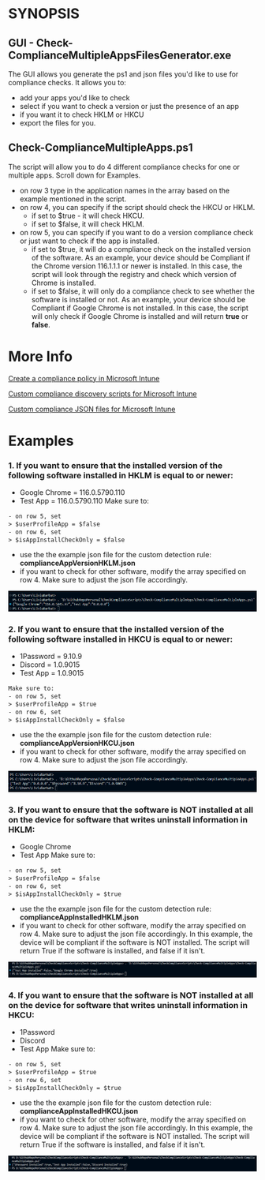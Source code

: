 # SYNOPSIS

## GUI - Check-ComplianceMultipleAppsFilesGenerator.exe

The GUI allows you generate the ps1 and json files you'd like to use for compliance checks. It allows you to:
- add your apps you'd like to check
- select if you want to check a version or just the presence of an app
- if you want it to check HKLM or HKCU
- export the files for you.

## Check-ComplianceMultipleApps.ps1
The script will allow you to do 4 different compliance checks for one or multiple apps. Scroll down for Examples.
- on row 3 type in the application names in the array based on the example mentioned in the script.
- on row 4, you can specify if the script should check the HKCU or HKLM. 
    - if set to $true - it will check HKCU. 
    - if set to $false, it will check HKLM.
- on row 5, you can specify if you want to do a version compliance check or just want to check if the app is installed.
    - if set to $true, it will do a compliance check on the installed version of the software. As an example, your device should be Compliant if the Chrome version 116.1.1.1 or newer is installed. In this case, the script will look through the registry and check which version of Chrome is installed. 
    - if set to $false, it will only do a compliance check to see whether the software is installed or not. As an example, your device should be Compliant if Google Chrome is not installed. In this case, the script will only check if Google Chrome is installed and will return **true** or **false**.

# More Info
[Create a compliance policy in Microsoft Intune](https://learn.microsoft.com/en-us/mem/intune/protect/create-compliance-policy)

[Custom compliance discovery scripts for Microsoft Intune](https://learn.microsoft.com/en-us/mem/intune/protect/compliance-custom-script)

[Custom compliance JSON files for Microsoft Intune](https://learn.microsoft.com/en-us/mem/intune/protect/compliance-custom-json)


# Examples
### 1. If you want to ensure that the installed **version** of the following software installed in **HKLM** is equal to or newer:

- Google Chrome  = 116.0.5790.110
- Test App  = 116.0.5790.110
Make sure to:
```
- on row 5, set 
> $userProfileApp = $false
- on row 6, set 
> $isAppInstallCheckOnly = $false
```
- use the the example json file for the custom detection rule: **complianceAppVersionHKLM.json**
- if you want to check for other software, modify the array specified on row 4. Make sure to adjust the json file accordingly.

![CheckAppVersionHKLM](https://raw.githubusercontent.com/LeeViewB/CheckComplianceScripts/main/Check-ComplianceMultipleApps/Example%20-%20Screenshots/CheckAppVersion%20-%20HKLM.png)

### 2. If you want to ensure that the installed **version** of the following software installed in **HKCU** is equal to or newer:
- 1Password  = 9.10.9
- Discord = 1.0.9015
- Test App = 1.0.9015
```
Make sure to:
- on row 5, set 
> $userProfileApp = $true
- on row 6, set 
> $isAppInstallCheckOnly = $false
```
- use the the example json file for the custom detection rule: **complianceAppVersionHKCU.json**
- if you want to check for other software, modify the array specified on row 4. Make sure to adjust the json file accordingly.

![CheckAppVersionHKCU](https://github.com/LeeViewB/CheckComplianceScripts/blob/main/Check-ComplianceMultipleApps/Example%20-%20Screenshots/CheckAppVersion%20%20-%20HKCU.png?raw=true)

### 3. If you want to ensure that the software is NOT installed at all on the device for software that writes uninstall information in **HKLM**:
- Google Chrome
- Test App
Make sure to:
```
- on row 5, set 
> $userProfileApp = $false
- on row 6, set 
> $isAppInstallCheckOnly = $true
```
- use the the example json file for the custom detection rule: **complianceAppInstalledHKLM.json**
- if you want to check for other software, modify the array specified on row 4. Make sure to adjust the json file accordingly.
In this example, the device will be compliant if the software is NOT installed. The script will return True if the software is installed, and false if it isn't.

![CheckAppPresenceHKLM](https://github.com/LeeViewB/CheckComplianceScripts/blob/main/Check-ComplianceMultipleApps/Example%20-%20Screenshots/CheckAppPresence%20-%20HKLM.png?raw=true)

### 4. If you want to ensure that the software is NOT installed at all on the device for software that writes uninstall information in **HKCU**:
- 1Password
- Discord
- Test App
Make sure to:
```
- on row 5, set 
> $userProfileApp = $true
- on row 6, set 
> $isAppInstallCheckOnly = $true
```
- use the the example json file for the custom detection rule: **complianceAppInstalledHKCU.json**
- if you want to check for other software, modify the array specified on row 4. Make sure to adjust the json file accordingly.
In this example, the device will be compliant if the software is NOT installed. The script will return True if the software is installed, and false if it isn't.

![CheckAppPresenceHKCU](https://github.com/LeeViewB/CheckComplianceScripts/blob/main/Check-ComplianceMultipleApps/Example%20-%20Screenshots/CheckAppPresence%20-%20HKCU.png?raw=true)